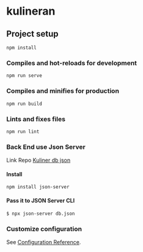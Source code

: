 # kulineran

## Project setup
```
npm install
```

### Compiles and hot-reloads for development
```
npm run serve
```

### Compiles and minifies for production
```
npm run build
```

### Lints and fixes files
```
npm run lint
```

### Back End use Json Server
Link Repo [Kuliner db json](https://github.com/WayanBerdyanto/kulineran-backend)

#### Install
```
npm install json-server
```

#### Pass it to JSON Server CLI
```
$ npx json-server db.json
```



### Customize configuration
See [Configuration Reference](https://cli.vuejs.org/config/).
